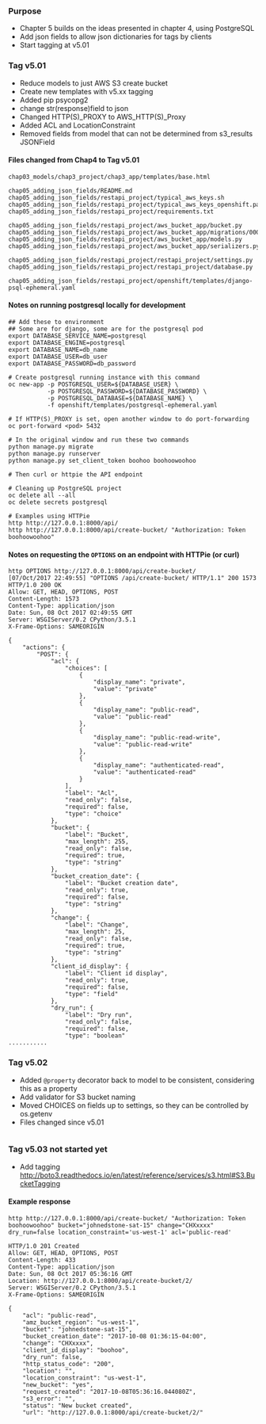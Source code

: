 ### Purpose
* Chapter 5 builds on the ideas presented in chapter 4, using PostgreSQL
* Add json fields to allow json dictionaries for tags by clients
* Start tagging at v5.01

### Tag v5.01
* Reduce models to just AWS S3 create bucket
* Create new templates with v5.xx tagging
* Added pip psycopg2
* change str(response)field to json
* Changed HTTP(S)_PROXY to AWS_HTTP(S)_Proxy 
* Added ACL and LocationConstraint
* Removed fields from model that can not be determined from s3_results JSONField

#### Files changed from Chap4 to Tag v5.01
```
chap03_models/chap3_project/chap3_app/templates/base.html

chap05_adding_json_fields/README.md
chap05_adding_json_fields/restapi_project/typical_aws_keys.sh
chap05_adding_json_fields/restapi_project/typical_aws_keys_openshift.parm
chap05_adding_json_fields/restapi_project/requirements.txt

chap05_adding_json_fields/restapi_project/aws_bucket_app/bucket.py
chap05_adding_json_fields/restapi_project/aws_bucket_app/migrations/0001_initial.py
chap05_adding_json_fields/restapi_project/aws_bucket_app/models.py
chap05_adding_json_fields/restapi_project/aws_bucket_app/serializers.py

chap05_adding_json_fields/restapi_project/restapi_project/settings.py
chap05_adding_json_fields/restapi_project/restapi_project/database.py

chap05_adding_json_fields/restapi_project/openshift/templates/django-psql-ephemeral.yaml
```

#### Notes on running postgresql locally for development

```
## Add these to environment
## Some are for django, some are for the postgresql pod
export DATABASE_SERVICE_NAME=postgresql
export DATABASE_ENGINE=postgresql
export DATABASE_NAME=db_name
export DATABASE_USER=db_user
export DATABASE_PASSWORD=db_password

# Create postgresql running instance with this command
oc new-app -p POSTGRESQL_USER=${DATABASE_USER} \
           -p POSTGRESQL_PASSWORD=${DATABASE_PASSWORD} \
           -p POSTGRESQL_DATABASE=${DATABASE_NAME} \
           -f openshift/templates/postgresql-ephemeral.yaml

# If HTTP(S)_PROXY is set, open another window to do port-forwarding
oc port-forward <pod> 5432

# In the original window and run these two commands
python manage.py migrate
python manage.py runserver
python manage.py set_client_token boohoo boohoowoohoo

# Then curl or httpie the API endpoint

# Cleaning up PostgreSQL project
oc delete all --all
oc delete secrets postgresql

# Examples using HTTPie
http http://127.0.0.1:8000/api/
http http://127.0.0.1:8000/api/create-bucket/ "Authorization: Token boohoowoohoo"

```

#### Notes on requesting the `OPTIONS` on an endpoint with HTTPie (or curl)

```
http OPTIONS http://127.0.0.1:8000/api/create-bucket/
[07/Oct/2017 22:49:55] "OPTIONS /api/create-bucket/ HTTP/1.1" 200 1573
HTTP/1.0 200 OK
Allow: GET, HEAD, OPTIONS, POST
Content-Length: 1573
Content-Type: application/json
Date: Sun, 08 Oct 2017 02:49:55 GMT
Server: WSGIServer/0.2 CPython/3.5.1
X-Frame-Options: SAMEORIGIN

{
    "actions": {
        "POST": {
            "acl": {
                "choices": [
                    {
                        "display_name": "private",
                        "value": "private"
                    },
                    {
                        "display_name": "public-read",
                        "value": "public-read"
                    },
                    {
                        "display_name": "public-read-write",
                        "value": "public-read-write"
                    },
                    {
                        "display_name": "authenticated-read",
                        "value": "authenticated-read"
                    }
                ],
                "label": "Acl",
                "read_only": false,
                "required": false,
                "type": "choice"
            },
            "bucket": {
                "label": "Bucket",
                "max_length": 255,
                "read_only": false,
                "required": true,
                "type": "string"
            },
            "bucket_creation_date": {
                "label": "Bucket creation date",
                "read_only": true,
                "required": false,
                "type": "string"
            },
            "change": {
                "label": "Change",
                "max_length": 25,
                "read_only": false,
                "required": true,
                "type": "string"
            },
            "client_id_display": {
                "label": "Client id display",
                "read_only": true,
                "required": false,
                "type": "field"
            },
            "dry_run": {
                "label": "Dry run",
                "read_only": false,
                "required": false,
                "type": "boolean"
...........
```

### Tag v5.02
* Added `@property` decorator back to model to be consistent, considering this as a property
* Add validator for S3 bucket naming
* Moved CHOICES on fields up to settings, so they can be controlled by os.getenv
* Files changed since v5.01
```

```


### Tag v5.03 not started yet
* Add tagging http://boto3.readthedocs.io/en/latest/reference/services/s3.html#S3.BucketTagging

#### Example response
```
http http://127.0.0.1:8000/api/create-bucket/ "Authorization: Token boohoowoohoo" bucket="johnedstone-sat-15" change="CHXxxxx" dry_run=false location_constraint='us-west-1' acl='public-read'

HTTP/1.0 201 Created
Allow: GET, HEAD, OPTIONS, POST
Content-Length: 433
Content-Type: application/json
Date: Sun, 08 Oct 2017 05:36:16 GMT
Location: http://127.0.0.1:8000/api/create-bucket/2/
Server: WSGIServer/0.2 CPython/3.5.1
X-Frame-Options: SAMEORIGIN

{
    "acl": "public-read",
    "amz_bucket_region": "us-west-1",
    "bucket": "johnedstone-sat-15",
    "bucket_creation_date": "2017-10-08 01:36:15-04:00",
    "change": "CHXxxxx",
    "client_id_display": "boohoo",
    "dry_run": false,
    "http_status_code": "200",
    "location": "",
    "location_constraint": "us-west-1",
    "new_bucket": "yes",
    "request_created": "2017-10-08T05:36:16.044080Z",
    "s3_error": "",
    "status": "New bucket created",
    "url": "http://127.0.0.1:8000/api/create-bucket/2/"
```
